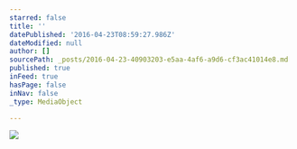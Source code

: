 ```yaml
---
starred: false
title: ''
datePublished: '2016-04-23T08:59:27.986Z'
dateModified: null
author: []
sourcePath: _posts/2016-04-23-40903203-e5aa-4af6-a9d6-cf3ac41014e8.md
published: true
inFeed: true
hasPage: false
inNav: false
_type: MediaObject

---
```

![](https://the-grid-user-content.s3-us-west-2.amazonaws.com/392831dd-3dd4-4fe1-bdf7-7565ece7e305.jpg)